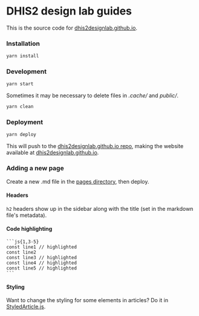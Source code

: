 # DHIS2 design lab guides

This is the source code for [dhis2designlab.github.io][site].

### Installation

```bash
yarn install
```

### Development

```bash
yarn start
```

Sometimes it may be necessary to delete files in *.cache/* and *public/*.

```bash
yarn clean
```

### Deployment

```bash
yarn deploy
```

This will push to the [dhis2designlab.github.io repo][site-repo], making the website available at [dhis2designlab.github.io][site].

### Adding a new page

Create a new .md file in the [pages directory](pages), then deploy.

#### Headers

`h2` headers show up in the sidebar along with the title (set in the markdown file's metadata).

#### Code highlighting

    ```js{1,3-5}
    const line1 // highlighted
    const line2
    const line3 // highlighted
    const line4 // highlighted
    const line5 // highlighted
    ```

#### Styling

Want to change the styling for some elements in articles? Do it in [StyledArticle.js][styled-article].



[site]: https://dhis2designlab.github.io/
[site-repo]: https://github.com/dhis2designlab/dhis2designlab.github.io
[styled-article]: src/components/Article/StyledArticle.js
